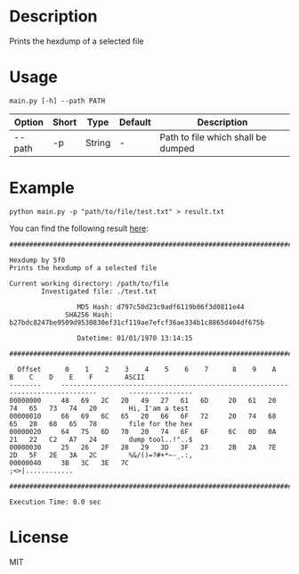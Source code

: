 # Description

Prints the hexdump of a selected file

# Usage

`main.py [-h] --path PATH`

| Option | Short | Type | Default | Description |
|---|---|---|---|---|
|--path | -p | String | - | Path to file which shall be dumped |


# Example

`python main.py -p "path/to/file/test.txt" > result.txt`

You can find the following result [here](./example/example.txt):

```
####################################################################################################################

Hexdump by 5f0
Prints the hexdump of a selected file

Current working directory: /path/to/file
        Investigated file: ./test.txt

                 MD5 Hash: d797c50d23c9adf6119b06f3d0811e44
              SHA256 Hash: b27bdc8247be9509d9530830ef31cf119ae7efcf36ae334b1c8865d404df675b

                 Datetime: 01/01/1970 13:14:15

####################################################################################################################

  Offset      0    1    2    3    4    5    6    7      8    9    A    B    C    D    E    F        ASCII
--------     -------------------------------------------------------------------------------        ----------------
00000000     48   69   2C   20   49   27   61   6D     20   61   20   74   65   73   74   20        Hi, I'am a test 
00000010     66   69   6C   65   20   66   6F   72     20   74   68   65   20   68   65   78        file for the hex
00000020     64   75   6D   70   20   74   6F   6F     6C   0D   0A   21   22   C2   A7   24        dump tool..!"..$
00000030     25   26   2F   28   29   3D   3F   23     2B   2A   7E   2D   5F   2E   3A   2C        %&/()=?#+*~-_.:,
00000040     3B   3C   3E   7C                                                                      ;<>|............

####################################################################################################################

Execution Time: 0.0 sec
```

# License

MIT
